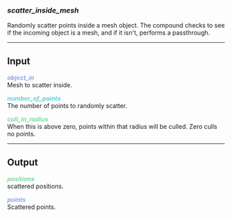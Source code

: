 ### ***scatter_inside_mesh***
Randomly scatter points inside a mesh object.  The compound checks to see if the incoming object is a mesh, and if it isn't, performs a passthrough.<br />

***
## Input
<span style="color:#90A3F4">***object_in***</span>
<br />Mesh to scatter inside.

<span style="color:#62CFD9">***number_of_points***</span>
<br />The number of points to randomly scatter.

<span style="color:#82D99F">***cull_in_radius***</span>
<br />When this is above zero, points within that radius will be culled.  Zero culls no points.

***
## Output
<span style="color:#82D99F">***positions***</span>
<br />scattered positions.

<span style="color:#90A3F4">***points***</span>
<br />Scattered points.

